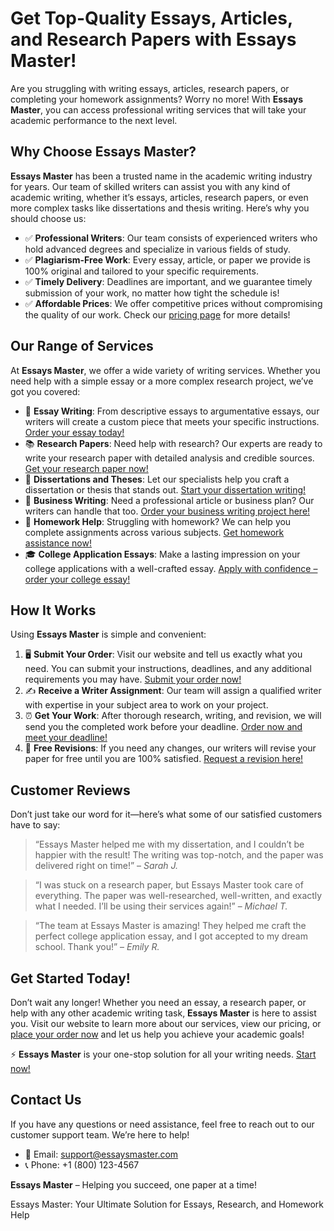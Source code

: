 <h1>Get Top-Quality Essays, Articles, and Research Papers with Essays Master!</h1>

<p>Are you struggling with writing essays, articles, research papers, or completing your homework assignments? Worry no more! With <strong>Essays Master</strong>, you can access professional writing services that will take your academic performance to the next level.</p>

<h2>Why Choose Essays Master?</h2>

<p><strong>Essays Master</strong> has been a trusted name in the academic writing industry for years. Our team of skilled writers can assist you with any kind of academic writing, whether it’s essays, articles, research papers, or even more complex tasks like dissertations and thesis writing. Here’s why you should choose us:</p>

<ul>
  <li>✅ <strong>Professional Writers</strong>: Our team consists of experienced writers who hold advanced degrees and specialize in various fields of study.</li>
  <li>✅ <strong>Plagiarism-Free Work</strong>: Every essay, article, or paper we provide is 100% original and tailored to your specific requirements.</li>
  <li>✅ <strong>Timely Delivery</strong>: Deadlines are important, and we guarantee timely submission of your work, no matter how tight the schedule is!</li>
  <li>✅ <strong>Affordable Prices</strong>: We offer competitive prices without compromising the quality of our work. Check our <a href="https://tinyurl.com/topessay?keyword=essays+master">pricing page</a> for more details!</li>
</ul>

<h2>Our Range of Services</h2>

<p>At <strong>Essays Master</strong>, we offer a wide variety of writing services. Whether you need help with a simple essay or a more complex research project, we’ve got you covered:</p>

<ul>
  <li>📝 <strong>Essay Writing</strong>: From descriptive essays to argumentative essays, our writers will create a custom piece that meets your specific instructions. <a href="https://tinyurl.com/topessay?keyword=essays+master">Order your essay today!</a></li>
  <li>📚 <strong>Research Papers</strong>: Need help with research? Our experts are ready to write your research paper with detailed analysis and credible sources. <a href="https://tinyurl.com/topessay?keyword=essays+master">Get your research paper now!</a></li>
  <li>🔬 <strong>Dissertations and Theses</strong>: Let our specialists help you craft a dissertation or thesis that stands out. <a href="https://tinyurl.com/topessay?keyword=essays+master">Start your dissertation writing!</a></li>
  <li>💼 <strong>Business Writing</strong>: Need a professional article or business plan? Our writers can handle that too. <a href="https://tinyurl.com/topessay?keyword=essays+master">Order your business writing project here!</a></li>
  <li>📝 <strong>Homework Help</strong>: Struggling with homework? We can help you complete assignments across various subjects. <a href="https://tinyurl.com/topessay?keyword=essays+master">Get homework assistance now!</a></li>
  <li>🎓 <strong>College Application Essays</strong>: Make a lasting impression on your college applications with a well-crafted essay. <a href="https://tinyurl.com/topessay?keyword=essays+master">Apply with confidence – order your college essay!</a></li>
</ul>

<h2>How It Works</h2>

<p>Using <strong>Essays Master</strong> is simple and convenient:</p>
<ol>
  <li>🖥️ <strong>Submit Your Order</strong>: Visit our website and tell us exactly what you need. You can submit your instructions, deadlines, and any additional requirements you may have. <a href="https://tinyurl.com/topessay?keyword=essays+master">Submit your order now!</a></li>
  <li>✍️ <strong>Receive a Writer Assignment</strong>: Our team will assign a qualified writer with expertise in your subject area to work on your project.</li>
  <li>⏰ <strong>Get Your Work</strong>: After thorough research, writing, and revision, we will send you the completed work before your deadline. <a href="https://tinyurl.com/topessay?keyword=essays+master">Order now and meet your deadline!</a></li>
  <li>💯 <strong>Free Revisions</strong>: If you need any changes, our writers will revise your paper for free until you are 100% satisfied. <a href="https://tinyurl.com/topessay?keyword=essays+master">Request a revision here!</a></li>
</ol>

<h2>Customer Reviews</h2>

<p>Don’t just take our word for it—here’s what some of our satisfied customers have to say:</p>

<blockquote>“Essays Master helped me with my dissertation, and I couldn’t be happier with the result! The writing was top-notch, and the paper was delivered right on time!” – <em>Sarah J.</em></blockquote>

<blockquote>“I was stuck on a research paper, but Essays Master took care of everything. The paper was well-researched, well-written, and exactly what I needed. I’ll be using their services again!” – <em>Michael T.</em></blockquote>

<blockquote>“The team at Essays Master is amazing! They helped me craft the perfect college application essay, and I got accepted to my dream school. Thank you!” – <em>Emily R.</em></blockquote>

<h2>Get Started Today!</h2>

<p>Don’t wait any longer! Whether you need an essay, a research paper, or help with any other academic writing task, <strong>Essays Master</strong> is here to assist you. Visit our website to learn more about our services, view our pricing, or <a href="https://tinyurl.com/topessay?keyword=essays+master">place your order now</a> and let us help you achieve your academic goals!</p>

<p>⚡ <strong>Essays Master</strong> is your one-stop solution for all your writing needs. <a href="https://tinyurl.com/topessay?keyword=essays+master">Start now!</a></p>

<h2>Contact Us</h2>

<p>If you have any questions or need assistance, feel free to reach out to our customer support team. We’re here to help!</p>
<ul>
  <li>📧 Email: <a href="mailto:support@essaysmaster.com">support@essaysmaster.com</a></li>
  <li>📞 Phone: +1 (800) 123-4567</li>
</ul>

<p><strong>Essays Master</strong> – Helping you succeed, one paper at a time!</p>
Essays Master: Your Ultimate Solution for Essays, Research, and Homework Help
